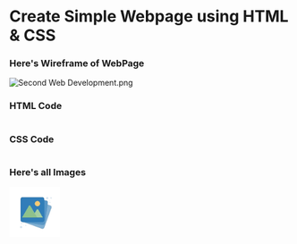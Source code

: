 # Create Simple Webpage using HTML & CSS

### Here's Wireframe of WebPage
![Second Web Development.png]()

### HTML Code
```HTML

```
### CSS Code
```CSS

```
### Here's all Images
<a href="">
    <img src="https://github.com/KartikZCoding/Other-Files/blob/29c62f9aa8abe0470d9e2d75c809940a786cf035/image-logo.png" alt="Image Icon" height="90px">
</a>
